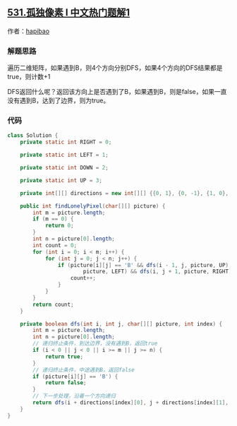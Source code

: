 ## [531.孤独像素 I 中文热门题解1](https://leetcode.cn/problems/lonely-pixel-i/solutions/100000/4ge-fang-xiang-dfs-by-hapibao)

作者：[hapibao](https://leetcode.cn/u/hapibao)
### 解题思路
遍历二维矩阵，如果遇到B，则4个方向分别DFS，如果4个方向的DFS结果都是true，则计数+1

DFS返回什么呢？返回该方向上是否遇到了B，如果遇到B，则是false，如果一直没有遇到B，达到了边界，则为true。

### 代码

```java
class Solution {
    private static int RIGHT = 0;

    private static int LEFT = 1;

    private static int DOWN = 2;

    private static int UP = 3;

    private int[][] directions = new int[][] {{0, 1}, {0, -1}, {1, 0}, {-1, 0}};

    public int findLonelyPixel(char[][] picture) {
        int m = picture.length;
        if (m == 0) {
            return 0;
        }
        int n = picture[0].length;
        int count = 0;
        for (int i = 0; i < m; i++) {
            for (int j = 0; j < n; j++) {
                if (picture[i][j] == 'B' && dfs(i - 1, j, picture, UP) && dfs(i + 1, j, picture, DOWN) && dfs(i, j - 1,
                        picture, LEFT) && dfs(i, j + 1, picture, RIGHT)) {
                    count++;
                }
            }
        }
        return count;
    }

    private boolean dfs(int i, int j, char[][] picture, int index) {
        int m = picture.length;
        int n = picture[0].length;
        // 递归终止条件，到达边界，没有遇到B，返回true
        if (i < 0 || j < 0 || i >= m || j >= n) {
            return true;
        }
        // 递归终止条件，中途遇到B，返回false
        if (picture[i][j] == 'B') {
            return false;
        }
        // 下一步处理，沿着一个方向递归
        return dfs(i + directions[index][0], j + directions[index][1], picture, index);
    }
}

```